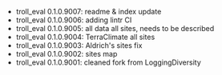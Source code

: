 -   troll_eval 0.1.0.9007: readme & index update
-   troll_eval 0.1.0.9006: adding lintr CI
-   troll_eval 0.1.0.9005: all data all sites, needs to be described
-   troll_eval 0.1.0.9004: TerraClimate all sites
-   troll_eval 0.1.0.9003: Aldrich's sites fix
-   troll_eval 0.1.0.9002: sites map
-   troll_eval 0.1.0.9001: cleaned fork from LoggingDiversity
